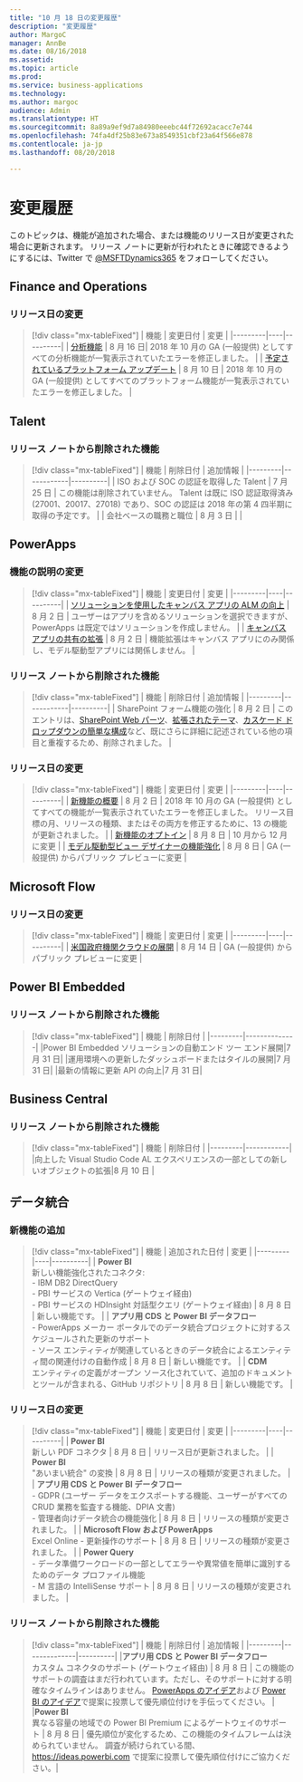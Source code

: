 ```yaml
---
title: "10 月 18 日の変更履歴"
description: "変更履歴"
author: MargoC
manager: AnnBe
ms.date: 08/16/2018
ms.assetid: 
ms.topic: article
ms.prod: 
ms.service: business-applications
ms.technology: 
ms.author: margoc
audience: Admin
ms.translationtype: HT
ms.sourcegitcommit: 8a89a9ef9d7a84980eeebc44f72692acacc7e744
ms.openlocfilehash: 74fa4df25b83e673a8549351cbf23a64f566e878
ms.contentlocale: ja-jp
ms.lasthandoff: 08/20/2018

---
```

# <a name="change-history"></a>変更履歴

このトピックは、機能が追加された場合、または機能のリリース日が変更された場合に更新されます。 リリース ノートに更新が行われたときに確認できるようにするには、Twitter で [@MSFTDynamics365](https://twitter.com/MSFTDynamics365) をフォローしてください。

<!--### Release date changed
> [!div class="mx-tableFixed"]
> | Feature | Change | Changed date |
> |---------|------------|----------|
> |         |           |          |

<!--### Feature description changed
> [!div class="mx-tableFixed"]
> | Feature | Date changed |
> |---------|--------------|
> |         |              | 

<!--### Features added to release notes
> [!div class="mx-tableFixed"]
> | Feature | Date added |
> |---------|------------|
> |         |            | 
-->

<!--### Features removed from release notes
> [!div class="mx-tableFixed"]
> | Feature | Date removed |
> |---------|------------|
> |         |            | 
-->

## <a name="finance-and-operations"></a>Finance and Operations
### <a name="release-date-changed"></a>リリース日の変更
> [!div class="mx-tableFixed"]
> | 機能 | 変更日付 | 変更 |
> |---------|----|----------|
> | [分析機能](dynamics365-finance-operations/planned-features.md#analytics-features) | 8 月 16 日| 2018 年 10 月の GA (一般提供) としてすべての分析機能が一覧表示されていたエラーを修正しました。 |
> | [予定されているプラットフォーム アップデート](dynamics365-finance-operations/planned-features.md#planned-platform-updates) | 8 月 10 日 | 2018 年 10 月の GA (一般提供) としてすべてのプラットフォーム機能が一覧表示されていたエラーを修正しました。 |

## <a name="talent"></a>Talent

### <a name="features-removed-from-release-notes"></a>リリース ノートから削除された機能
> [!div class="mx-tableFixed"]
> | 機能 | 削除日付 | 追加情報 |
> |---------|------------|----------|
> | ISO および SOC の認証を取得した Talent        |  7 月 25 日          |  この機能は削除されていません。 Talent は既に ISO 認証取得済み (27001、20017、27018) であり、SOC の認証は 2018 年の第 4 四半期に取得の予定です。        |
> | 会社ベースの職務と職位 | 8 月 3 日 | |

## <a name="powerapps"></a>PowerApps

### <a name="feature-description-changed"></a>機能の説明の変更
> [!div class="mx-tableFixed"]
> | 機能 | 変更日付 | 変更 |
> |---------|----|----------|
> | [ソリューションを使用したキャンバス アプリの ALM の向上](powerapps/improve-alm-for-canvas-app-with-solutions.md) | 8 月 2 日 | ユーザーはアプリを含めるソリューションを選択できますが、PowerApps は既定ではソリューションを作成しません。 | 
> | [キャンバス アプリの共有の拡張](powerapps/sharing-enhancements-for-canvas-apps.md) | 8 月 2 日 | 機能拡張はキャンバス アプリにのみ関係し、モデル駆動型アプリには関係しません。 |

### <a name="features-removed-from-release-notes"></a>リリース ノートから削除された機能
> [!div class="mx-tableFixed"]
> | 機能 | 削除日付 | 追加情報 |
> |---------|------------|----------|
> | SharePoint フォーム機能の強化 | 8 月 2 日 | このエントリは、[SharePoint Web パーツ](powerapps/embed-applications-on-sharepoint-pages-using-powerapps-web-part.md)、[拡張されたテーマ](powerapps/improved-default-themes-help-embedded-apps-feel-like-they-belong-in-sharepoint.md)、[カスケード ドロップダウンの簡単な構成](powerapps/easier-to-configure-cascading-dropdowns-and-conditional-field-visibility.md)など、既にさらに詳細に記述されている他の項目と重複するため、削除されました。 |

### <a name="release-date-changed"></a>リリース日の変更
> [!div class="mx-tableFixed"]
> | 機能 | 変更日付 | 変更 |
> |---------|----|----------|
> | [新機能の概要](powerapps/planned-features.md) | 8 月 2 日 | 2018 年 10 月の GA (一般提供) としてすべての機能が一覧表示されていたエラーを修正しました。 リリース目標の月、リリースの種類、またはその両方を修正するために、13 の機能が更新されました。 |
> | [新機能のオプトイン](powerapps/opting-into-new-features.md) | 8 月 8 日 | 10 月から 12 月に変更 |
> | [モデル駆動型ビュー デザイナーの機能強化](powerapps/model-driven-view-designer-enhancements.md) | 8 月 8 日 | GA (一般提供) からパブリック プレビューに変更 |
 
## <a name="microsoft-flow"></a>Microsoft Flow

### <a name="release-date-changed"></a>リリース日の変更
> [!div class="mx-tableFixed"]
> | 機能 | 変更日付 | 変更 |
> |---------|----|----------|
> | [米国政府機関クラウドの展開](microsoft-flow/us-government-cloud-deployment.md) | 8 月 14 日 | GA (一般提供) からパブリック プレビューに変更 |
 

## <a name="power-bi-embedded"></a>Power BI Embedded

### <a name="features-removed-from-release-notes"></a>リリース ノートから削除された機能
> [!div class="mx-tableFixed"]
> | 機能 | 削除日付 |
> |---------|--------------|
> |Power BI Embedded ソリューションの自動エンド ツー エンド展開|7 月 31 日|
> |運用環境への更新したダッシュボードまたはタイルの展開|7 月 31 日|
> |最新の情報に更新 API の向上|7 月 31 日|


## <a name="business-central"></a>Business Central

### <a name="features-removed-from-release-notes"></a>リリース ノートから削除された機能
> [!div class="mx-tableFixed"]
> | 機能 | 削除日付 |
> |---------|------------|
> |向上した Visual Studio Code AL エクスペリエンスの一部としての新しいオブジェクトの拡張|8 月 10 日 | 


## <a name="data-integration"></a>データ統合

### <a name="new-features-added"></a>新機能の追加
> [!div class="mx-tableFixed"]
> | 機能 | 追加された日付 | 変更 |
> |---------|----|----------|
> | **Power BI** <br> 新しい機能強化されたコネクタ: <br> - IBM DB2 DirectQuery <br> - PBI サービスの Vertica (ゲートウェイ経由) <br> - PBI サービスの HDInsight 対話型クエリ (ゲートウェイ経由) | 8 月 8 日 | 新しい機能です。 |
> | **アプリ用 CDS と Power BI データフロー** <br> - PowerApps メーカー ポータルでのデータ統合プロジェクトに対するスケジュールされた更新のサポート <br> - ソース エンティティが関連しているときのデータ統合によるエンティティ間の関連付けの自動作成 | 8 月 8 日 | 新しい機能です。 |
> | **CDM** <br> エンティティの定義がオープン ソース化されていて、追加のドキュメントとツールが含まれる、GitHub リポジトリ | 8 月 8 日 | 新しい機能です。 |

### <a name="release-date-changed"></a>リリース日の変更
> [!div class="mx-tableFixed"]
> | 機能 | 変更日付 | 変更 |
> |---------|----|----------|
> | **Power BI** <br> 新しい PDF コネクタ | 8 月 8 日 | リリース日が更新されました。 |
> | **Power BI** <br> "あいまい統合" の変換 | 8 月 8 日 | リリースの種類が変更されました。 |
> | **アプリ用 CDS と Power BI データフロー** <br> - GDPR (ユーザー データをエクスポートする機能、ユーザーがすべての CRUD 業務を監査する機能、DPIA 文書) <br> - 管理者向けデータ統合の機能強化 | 8 月 8 日 | リリースの種類が変更されました。 |
> | **Microsoft Flow および PowerApps** <br> Excel Online - 更新操作のサポート | 8 月 8 日 | リリースの種類が変更されました。 |
> | **Power Query** <br> - データ準備ワークロードの一部としてエラーや異常値を簡単に識別するためのデータ プロファイル機能 <br> - M 言語の IntelliSense サポート | 8 月 8 日 | リリースの種類が変更されました。 |

### <a name="features-removed-from-release-notes"></a>リリース ノートから削除された機能
> [!div class="mx-tableFixed"]
> | 機能 | 削除日付 | 追加情報 |
> |---------|--------------|----------|
> |**アプリ用 CDS と Power BI データフロー** <br> カスタム コネクタのサポート (ゲートウェイ経由) | 8 月 8 日 | この機能のサポートの調査はまだ行われています。ただし、そのサポートに対する明確なタイムラインはありません。 [PowerApps のアイデア](https://powerusers.microsoft.com/t5/PowerApps-Ideas/idb-p/PowerAppsIdeas)および [Power BI のアイデア](https://ideas.powerbi.com)で提案に投票して優先順位付けを手伝ってください。 |
> |**Power BI** <br> 異なる容量の地域での Power BI Premium によるゲートウェイのサポート | 8 月 8 日 | 優先順位が変化するため、この機能のタイムフレームは決められていません。 調査が続けられている間、https://ideas.powerbi.com で提案に投票して優先順位付けにご協力ください。|


